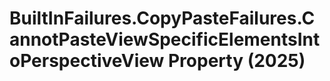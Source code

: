 # BuiltInFailures.CopyPasteFailures.CannotPasteViewSpecificElementsIntoPerspectiveView Property (2025)

﻿